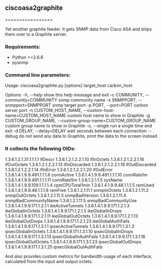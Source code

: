 ## ciscoasa2graphite
=================

Yet another graphite feeder. It gets SNMP data from Cisco ASA and ships 
them over to a Graphite server.

### Requirements:
- Python >=2.6.6
- pysnmp

### Command line parameters:
Usage: ciscoasa2graphite.py [options] target_host carbon_host

Options:
  -h, --help            show this help message and exit
  -c COMMUNITY, --community=COMMUNITY
                        snmp community name
  -s SNMPPORT, --snmpport=SNMPPORT
                        snmp target port
  -p PORT, --port=PORT  carbon server port
  -n CUSTOM_HOST_NAME, --custom-host-name=CUSTOM_HOST_NAME
                        custom host name to show in Graphite
  -g CUSTOM_GROUP_NAME, --custom-group-name=CUSTOM_GROUP_NAME
                        custom group name to show in Graphite
  -o, --single          run a single time and exit
  -d DELAY, --delay=DELAY
                        wait <delay> seconds between each connection
  --debug               do not send any data to Graphite, print the data to
                        the screen instead


### It collects the following OIDs:
1.3.6.1.2.1.31.1.1.1.1				ifDescr
1.3.6.1.2.1.2.2.1.10				ifInOctets
1.3.6.1.2.1.2.2.1.16				ifOutOctets
1.3.6.1.2.1.2.2.1.13				ifInDiscarded
1.3.6.1.2.1.2.2.1.19				ifOutDiscarded
1.3.6.1.2.1.2.2.1.14				ifInError
1.3.6.1.2.1.2.2.1.20				ifOutError
1.3.6.1.4.1.9.9.491.1.1.1.6			connActive
1.3.6.1.4.1.9.9.491.1.1.1.10		connRate1m
1.3.6.1.4.1.9.9.491.1.1.1.11		connRate5m
1.3.6.1.2.1.1.5                     sysName
1.3.6.1.4.1.9.9.109.1.1.1.1.4		cpmCPUTotal1min
1.3.6.1.4.1.9.9.48.1.1.1.5			ramUsed
1.3.6.1.4.1.9.9.48.1.1.1.6			ramFree
1.3.6.1.2.1.11.1                    snmpInOctets
1.3.6.1.2.1.11.2                    snmpOutOctets
1.3.6.1.2.1.11.3                    snmpBadVersion
1.3.6.1.2.1.11.4                    snmpBadCommunityName
1.3.6.1.2.1.11.5                    snmpBadCommunityUse
1.3.6.1.4.1.9.9.171.1.2.1.1			ikeActiveTunnels
1.3.6.1.4.1.9.9.171.1.2.1.3			ikeGlobalInOctets
1.3.6.1.4.1.9.9.171.1.2.1.5			ikeGlobalInDrops
1.3.6.1.4.1.9.9.171.1.2.1.11		ikeGlobalOutOctets
1.3.6.1.4.1.9.9.171.1.2.1.13		ikeGlobalOutDrops
1.3.6.1.4.1.9.9.171.1.2.1.23		ikeGlobalAuthFails
1.3.6.1.4.1.9.9.171.1.3.1.1			ipsecActiveTunnels
1.3.6.1.4.1.9.9.171.1.3.1.3			ipsecGlobalInOctets
1.3.6.1.4.1.9.9.171.1.3.1.10		ipsecGlobalInDrops
1.3.6.1.4.1.9.9.171.1.3.1.13		ipsecGlobalInAuthFails
1.3.6.1.4.1.9.9.171.1.3.1.16		ipsecGlobalOutOctets
1.3.6.1.4.1.9.9.171.1.3.1.23		ipsecGlobalOutDrops
1.3.6.1.4.1.9.9.171.1.3.1.25		ipsecGlobalOutAuthFails

And also provides custom metrics for bandwidth usage of 
each interface, calculated from the input and output octets.

